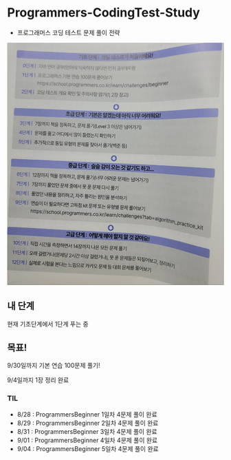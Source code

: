 # Programmers-CodingTest-Study
-  프로그래머스 코딩 테스트 문제 풀이 전략

![프로그래머스 코딩 전략 단계](/BookStudy/img/프로그래머스%20코딩%20전략%20단계.jpg)

## 내 단계
현재 기초단계에서 1단계 푸는 중

## 목표! 
9/30일까지 기본 연습 100문제 풀기!

9/4일까지 1장 정리 완료

### TIL
- 8/28 : ProgrammersBeginner 1일차 4문제 풀이 완료
- 8/29 : ProgrammersBeginner 2일차 4문제 풀이 완료
- 8/31 : ProgrammersBeginner 3일차 4문제 풀이 완료
- 9/01 : ProgrammersBeginner 4일차 4문제 풀이 완료
- 9/04 : ProgrammersBeginner 5일차 4문제 풀이 완료
